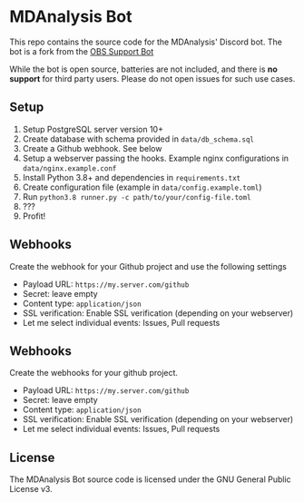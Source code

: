 # MDAnalysis Bot

This repo contains the source code for the MDAnalysis' Discord bot.
The bot is a fork from the [OBS Support Bot](https://github.com/obsproject/obs-bot)

While the bot is open source, batteries are not included, and there is 
**no support** for third party users. Please do not open issues for such use cases.

## Setup

1. Setup PostgreSQL server version 10+
2. Create database with schema provided in `data/db_schema.sql`
3. Create a Github webhook. See below
4. Setup a webserver passing the hooks. Example nginx configurations in `data/nginx.example.conf`
5. Install Python 3.8+ and dependencies in `requirements.txt`
6. Create configuration file (example in `data/config.example.toml`)
7. Run `python3.8 runner.py -c path/to/your/config-file.toml`
8. ???
9. Profit!

## Webhooks

Create the webhook for your Github project and use the following settings

* Payload URL: `https://my.server.com/github`
* Secret: leave empty
* Content type: `application/json`
* SSL verification: Enable SSL verification 
  (depending on your webserver)
* Let me select individual events: Issues, Pull requests

## Webhooks

Create the webhooks for your github project.

* Payload URL: `https://my.server.com/github`
* Secret: leave empty
* Content type: `application/json`
* SSL verification: Enable SSL verification 
  (depending on your webserver)
* Let me select individual events: Issues, Pull requests


## License

The MDAnalysis Bot source code is licensed under the GNU General Public License v3.
